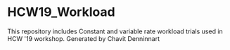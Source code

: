 # HCW19_Workload
This repository includes Constant and variable rate workload trials used in HCW '19 workshop. Generated by Chavit Denninnart
